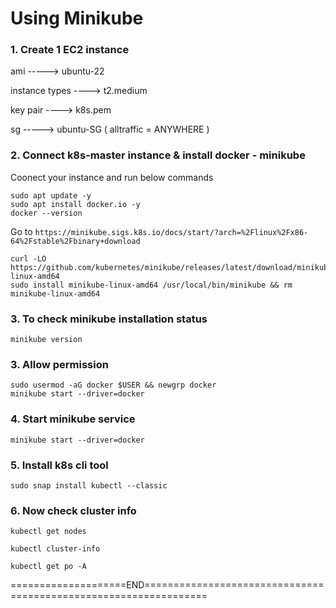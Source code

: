 Using Minikube
===================

### 1. Create 1 EC2 instance


ami  ----->  ubuntu-22

instance types  ---->  t2.medium

key pair  ---->  k8s.pem

sg   ----->  ubuntu-SG ( alltraffic = ANYWHERE )


### 2. Connect k8s-master instance & install docker - minikube


Coonect your instance and run below commands

```
sudo apt update -y
sudo apt install docker.io -y
docker --version
```


Go to `https://minikube.sigs.k8s.io/docs/start/?arch=%2Flinux%2Fx86-64%2Fstable%2Fbinary+download`

```
curl -LO https://github.com/kubernetes/minikube/releases/latest/download/minikube-linux-amd64
sudo install minikube-linux-amd64 /usr/local/bin/minikube && rm minikube-linux-amd64

```

### 3. To check minikube installation status

```
minikube version
```

### 3. Allow permission

```
sudo usermod -aG docker $USER && newgrp docker
minikube start --driver=docker
```

### 4. Start minikube service

```
minikube start --driver=docker
```

### 5. Install k8s cli tool

```
sudo snap install kubectl --classic
```

### 6. Now check cluster info

```
kubectl get nodes
```

```
kubectl cluster-info
```

```
kubectl get po -A
```



====================END=================================================================
